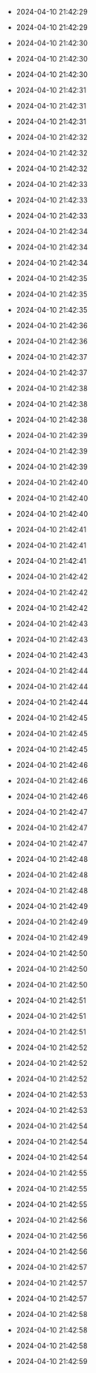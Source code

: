 
- 2024-04-10 21:42:29

- 2024-04-10 21:42:29

- 2024-04-10 21:42:30

- 2024-04-10 21:42:30

- 2024-04-10 21:42:30

- 2024-04-10 21:42:31

- 2024-04-10 21:42:31

- 2024-04-10 21:42:31

- 2024-04-10 21:42:32

- 2024-04-10 21:42:32

- 2024-04-10 21:42:32

- 2024-04-10 21:42:33

- 2024-04-10 21:42:33

- 2024-04-10 21:42:33

- 2024-04-10 21:42:34

- 2024-04-10 21:42:34

- 2024-04-10 21:42:34

- 2024-04-10 21:42:35

- 2024-04-10 21:42:35

- 2024-04-10 21:42:35

- 2024-04-10 21:42:36

- 2024-04-10 21:42:36

- 2024-04-10 21:42:37

- 2024-04-10 21:42:37

- 2024-04-10 21:42:38

- 2024-04-10 21:42:38

- 2024-04-10 21:42:38

- 2024-04-10 21:42:39

- 2024-04-10 21:42:39

- 2024-04-10 21:42:39

- 2024-04-10 21:42:40

- 2024-04-10 21:42:40

- 2024-04-10 21:42:40

- 2024-04-10 21:42:41

- 2024-04-10 21:42:41

- 2024-04-10 21:42:41

- 2024-04-10 21:42:42

- 2024-04-10 21:42:42

- 2024-04-10 21:42:42

- 2024-04-10 21:42:43

- 2024-04-10 21:42:43

- 2024-04-10 21:42:43

- 2024-04-10 21:42:44

- 2024-04-10 21:42:44

- 2024-04-10 21:42:44

- 2024-04-10 21:42:45

- 2024-04-10 21:42:45

- 2024-04-10 21:42:45

- 2024-04-10 21:42:46

- 2024-04-10 21:42:46

- 2024-04-10 21:42:46

- 2024-04-10 21:42:47

- 2024-04-10 21:42:47

- 2024-04-10 21:42:47

- 2024-04-10 21:42:48

- 2024-04-10 21:42:48

- 2024-04-10 21:42:48

- 2024-04-10 21:42:49

- 2024-04-10 21:42:49

- 2024-04-10 21:42:49

- 2024-04-10 21:42:50

- 2024-04-10 21:42:50

- 2024-04-10 21:42:50

- 2024-04-10 21:42:51

- 2024-04-10 21:42:51

- 2024-04-10 21:42:51

- 2024-04-10 21:42:52

- 2024-04-10 21:42:52

- 2024-04-10 21:42:52

- 2024-04-10 21:42:53

- 2024-04-10 21:42:53

- 2024-04-10 21:42:54

- 2024-04-10 21:42:54

- 2024-04-10 21:42:54

- 2024-04-10 21:42:55

- 2024-04-10 21:42:55

- 2024-04-10 21:42:55

- 2024-04-10 21:42:56

- 2024-04-10 21:42:56

- 2024-04-10 21:42:56

- 2024-04-10 21:42:57

- 2024-04-10 21:42:57

- 2024-04-10 21:42:57

- 2024-04-10 21:42:58

- 2024-04-10 21:42:58

- 2024-04-10 21:42:58

- 2024-04-10 21:42:59
